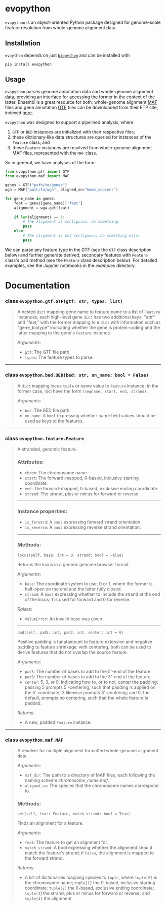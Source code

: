 # evopython
`evopython` is an object-oriented Python package designed for genome-scale
feature resolution from whole-genome alignment data.

## Installation
`evoython` depends on just 
[`biopython`](https://github.com/biopython/biopython) and can be installed with
```commandline
pip install evopython
```

## Usage
`evopython` parses genome annotation data and whole-genome alignment data, 
providing an interface for accessing the former in the context of the latter.
Ensembl is a great resource for both; whole-genome alignment 
[MAF](https://genome.ucsc.edu/FAQ/FAQformat.html#format5) files and gene
annotation [GTF](https://genome.ucsc.edu/FAQ/FAQformat.html#format4) files can
be downloaded from their FTP site, indexed 
[here](https://useast.ensembl.org/info/data/ftp/index.html).

`evopython` was designed to support a pipelined analysis, where
1. `GTF` or `BED` instances are initialized with their respective files;
2. these dictionary-like data structures are queried for instances of the
`Feature` class; and
3. these `Feature` instances are resolved from whole-genome alignment MAF
files, represented with the `MAF` class.

So in general, we have analyses of the form:  
```python
from evopython.gtf import GTF
from evopython.maf import MAF

genes = GTF("path/to/genes")
wga = MAF("path/to/wga", aligned_on="homo_sapiens")

for gene_name in genes:
    feat = genes[gene_name]['feat']
    alignment = wga.get(feat)
    
    if len(alignment) == 1:
        # The alignment is contiguous; do something.
        pass
    else:
        # The alignment is not contiguous; do something else:
        pass
```
We can parse any feature type in the GTF (see the `GTF` class description 
below) and further generate derived, secondary features with `Feature` class's 
pad method (see the `Feature` class description below). For detailed examples, 
see the  Jupyter notebooks in the *examples* directory.

# Documentation
### class `evopython.gtf.GTF(gtf: str, types: list)`
> A nested `dict` mapping gene name to feature name to a list of `Feature`
> instances; each high-level gene `dict` has two additional keys, "attr" and 
> "feat," with the former mapping to a `dict` with information such as 
> "gene_biotype" indicating whether the gene is protein-coding and the latter 
> mapping to the gene's `Feature` instance.
> 
> *Arguments*:
> - `gtf`: The GTF file path.
> - `types`: The feature types to parse.
----
### class `evopython.bed.BED(bed: str, on_name: bool = False)`
> A `dict` mapping locus `tuple` or name value to `Feature` instance; in the 
> former case, loci have the form `(seqname, start, end, strand)`.
> 
> *Arguments*:
> - `bed`: The BED file path.
> - `on_name`: A `bool` expressing whether name field values should be 
used as keys to the features.
----
### class `evopython.feature.Feature`
> A stranded, genomic feature.
>
> ### Attributes:
> - `chrom`: The chromosome name.
> - `start`: The forward-mapped, 0-based, inclusive starting coordinate.
> - `end`: The forward-mapped, 0-based, exclusive ending coordinate.
> - `strand`: The strand, plus or minus for forward or reverse.
> ----
> ### Instance properties:
> - `is_forward`: A `bool` expressing forward strand orientation.
> - `is_reverse`: A `bool` expressing reverse strand orientation.
> ----
> ### Methods:
> 
> `locus(self, base: int = 0, strand: bool = False)`
> 
> Returns the locus in a generic genome browser format.
> 
> *Arguments*:
> - `base`: The coordinate system to use, 0 or 1, where the former is
> half-open on the end and the latter fully closed.
> - `strand`: A `bool` expressing whether to include the strand at the end
> of the locus; 1 is used for forward and 0 for reverse.
>
> *Raises*:
> - `ValueError`: An invalid base was given.
> ----
> `pad(self, pad5: int, pad3: int, center: int = 0)`
> 
> Positive padding is tanatamount to feature extension and negative 
> padding to feature shrinkage; with centering, both can be used to 
> derive features that do not overlap the source feature.
> 
> *Arguments*:
> - `pad5`: The number of bases to add to the 5'-end of the feature.
> - `pad3`: The number of bases to add to the 3'-end of the feature.
> - `center`: 5, 3, or 0, indicating how to, or to not, center the padding: 
passing 5 prompts 5'-centering, such that padding is  applied on the 5' 
coordinate; 3 likewise prompts 3'-centering; and 0, the default, prompts no 
centering, such that the whole feature is padded.
> 
> *Returns:*
> - A new, padded `Feature` instance.
----
### class `evopython.maf.MAF`
> A resolver for multiple alignment formatted whole-genome alignment data.
>
> *Arguments*:
> - `maf_dir`: The path to a directory of MAF files, each following the 
naming scheme *chromosome_name.maf*.
> - `aligned_on`: The species that the chromosome names correspond to.
>
> ### Methods:
> 
> `get(self, feat: Feature, match_strand: bool = True)`
> 
> Finds an alignment for a feature.
> 
> *Arguments:*
> - `feat`: The feature to get an alignment for.
> - `match_strand`: A bool expressing whether the alignment should match the 
> feature's strand; if `False`, the alignment is mapped to the forward strand.
>
> *Returns:*
> - A list of dictionaries mapping species to `tuple`, where `tuple[0]` is the 
> chromosome name; `tuple[1]` the 0-based, inclusive starting coordinate; 
> `tuple[2]` the 0-based, exclusive ending coordinate; `tuple[3`] the strand, 
> plus or minus for forward or reverse; and `tuple[4]` the alignment.